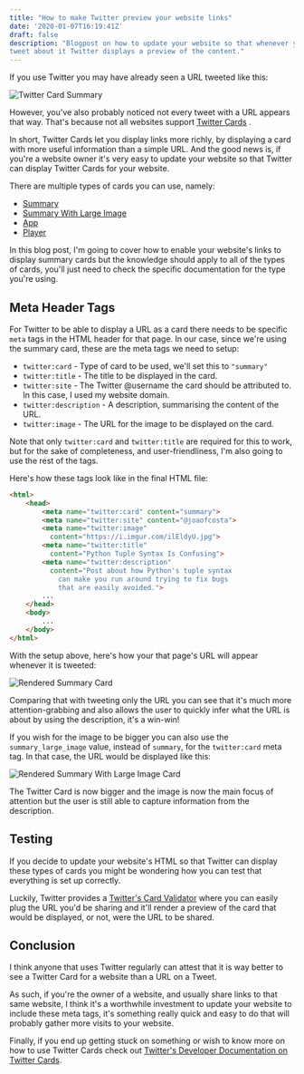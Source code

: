 ```yaml
---
title: "How to make Twitter preview your website links"
date: '2020-01-07T16:19:41Z'
draft: false
description: "Blogpost on how to update your website so that whenever you
tweet about it Twitter displays a preview of the content."
---
```


If you use Twitter you may have already seen a URL tweeted like this:

![Twitter Card Summary](/images/sketch_1.png)

However, you've also probably noticed not every tweet with a URL appears that
way. That's because not all websites support [Twitter
Cards](https://developer.twitter.com/en/docs/tweets/optimize-with-cards/overview/abouts-cards)
.

In short, Twitter Cards let you display links more richly, by displaying a card
with more useful information than a simple URL. And the good news is, if you're
a website owner it's very easy to update your website so that Twitter can
display Twitter Cards for your website.

There are multiple types of cards you can use, namely:

- [Summary](https://developer.twitter.com/en/docs/tweets/optimize-with-cards/overview/summary)
- [Summary With Large Image](https://developer.twitter.com/en/docs/tweets/optimize-with-cards/overview/summary-card-with-large-image)
- [App](https://developer.twitter.com/en/docs/tweets/optimize-with-cards/overview/app-card)
- [Player](https://developer.twitter.com/en/docs/tweets/optimize-with-cards/overview/player-card)


In this blog post, I'm going to cover how to enable your website's links to
display summary cards but the knowledge should apply to all of the types of
cards, you'll just need to check the specific documentation for the type you're
using.

## Meta Header Tags

For Twitter to be able to display a URL as a card there needs to be
specific `meta` tags in the HTML header for that page. In our case, since we're
using the summary card, these are the meta tags we need to setup:

- `twitter:card` - Type of card to be used, we'll set this to `"summary"`
- `twitter:title` - The title to be displayed in the card.
- `twitter:site` - The Twitter @username the card should be attributed to. In
  this case, I used my website domain.
- `twitter:description` - A description, summarising the content of the URL.
- `twitter:image` - The URL for the image to be displayed on the card.

Note that only `twitter:card` and `twitter:title` are required for this to
work, but for the sake of completeness, and user-friendliness, I'm also
going to use the rest of the tags.

Here's how these tags look like in the final HTML file:

```html
<html>
    <head>
        <meta name="twitter:card" content="summary">
        <meta name="twitter:site" content="@joaofcosta">
        <meta name="twitter:image"
          content="https://i.imgur.com/ilEldyU.jpg">
        <meta name="twitter:title"
          content="Python Tuple Syntax Is Confusing">
        <meta name="twitter:description"
          content="Post about how Python's tuple syntax
            can make you run around trying to fix bugs
            that are easily avoided.">
        ...
    </head>
    <body>
        ...
    </body>
</html>
```

With the setup above, here's how your that page's URL will appear whenever
it is tweeted:

![Rendered Summary Card](/twitter_card_summary_legend.png)

Comparing that with tweeting only the URL you can see that it's much more
attention-grabbing and also allows the user to quickly infer what the URL is
about by using the description, it's a win-win!

If you wish for the image to be bigger you can also use the
`summary_large_image` value, instead of `summary`, for the `twitter:card`
meta tag. In that case, the URL would be displayed like this:

![Rendered Summary With Large Image
Card](/twitter_card_summary_with_large_image_legend.png)

The Twitter Card is now bigger and the image is now the main focus of
attention but the user is still able to capture information from the
description.

## Testing

If you decide to update your website's HTML so that Twitter can display these
types of cards you might be wondering how you can test that everything is set up
correctly.

Luckily, Twitter provides a
[Twitter's Card Validator](https://cards-dev.twitter.com/validator) where you can easily plug
the URL you'd be sharing and it'll render a preview of the card that would be
displayed, or not, were the URL to be shared.

## Conclusion

I think anyone that uses Twitter regularly can attest that it is
way better to see a Twitter Card for a website than a URL on a
Tweet.

As such, if you're the owner of a website, and usually share links to that same
website, I think it's a worthwhile investment to update your website to include
these meta tags, it's something really quick and easy to do that will probably
gather more visits to your website.

Finally, if you end up getting stuck on something or wish to know more on how
to use Twitter Cards check out [Twitter's Developer Documentation on Twitter
Cards](https://developer.twitter.com/en/docs/tweets/optimize-with-cards/overview/abouts-cards).
